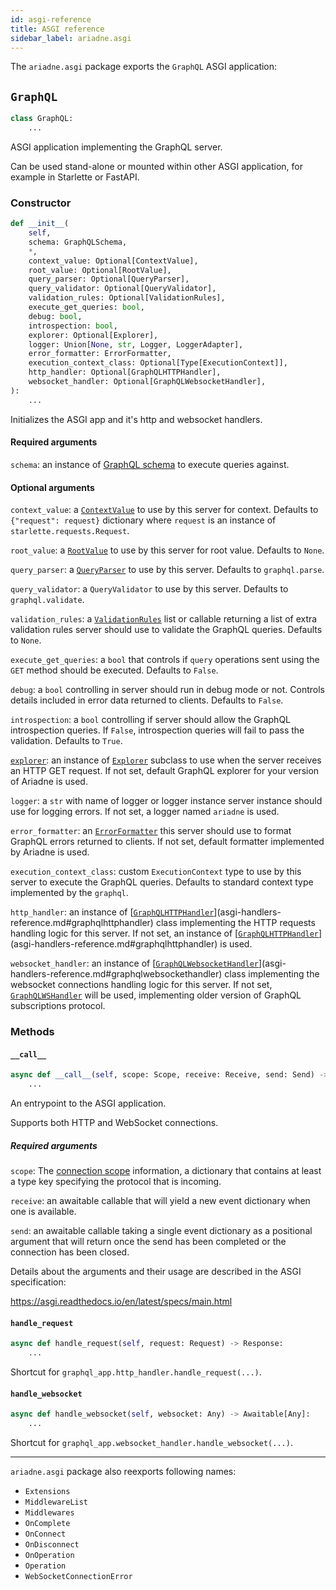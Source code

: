 ```yaml
---
id: asgi-reference
title: ASGI reference
sidebar_label: ariadne.asgi
---
```


The `ariadne.asgi` package exports the `GraphQL` ASGI application:

## `GraphQL`

```python
class GraphQL:
    ...
```

ASGI application implementing the GraphQL server.

Can be used stand-alone or mounted within other ASGI application, for
example in Starlette or FastAPI.

### Constructor

```python
def __init__(
    self,
    schema: GraphQLSchema,
    *,
    context_value: Optional[ContextValue],
    root_value: Optional[RootValue],
    query_parser: Optional[QueryParser],
    query_validator: Optional[QueryValidator],
    validation_rules: Optional[ValidationRules],
    execute_get_queries: bool,
    debug: bool,
    introspection: bool,
    explorer: Optional[Explorer],
    logger: Union[None, str, Logger, LoggerAdapter],
    error_formatter: ErrorFormatter,
    execution_context_class: Optional[Type[ExecutionContext]],
    http_handler: Optional[GraphQLHTTPHandler],
    websocket_handler: Optional[GraphQLWebsocketHandler],
):
    ...
```

Initializes the ASGI app and it's http and websocket handlers.

#### Required arguments

`schema`: an instance of [GraphQL schema](https://graphql-core-3.readthedocs.io/en/latest/modules/type.html#graphql.type.GraphQLSchema) to execute queries against.

#### Optional arguments

`context_value`: a [`ContextValue`](types-reference.md#contextvalue) to use by this server for context.
Defaults to `{"request": request}` dictionary where `request` is
an instance of `starlette.requests.Request`.

`root_value`: a [`RootValue`](types-reference.md#rootvalue) to use by this server for root value.
Defaults to `None`.

`query_parser`: a [`QueryParser`](types-reference.md#queryparser) to use by this server. Defaults to
`graphql.parse`.

`query_validator`: a `QueryValidator` to use by this server. Defaults to
`graphql.validate`.

`validation_rules`: a [`ValidationRules`](types-reference.md#validationrules) list or callable returning a
list of extra validation rules server should use to validate the
GraphQL queries. Defaults to `None`.

`execute_get_queries`: a `bool` that controls if `query` operations
sent using the `GET` method should be executed. Defaults to `False`.

`debug`: a `bool` controlling in server should run in debug mode or
not. Controls details included in error data returned to clients.
Defaults to `False`.

`introspection`: a `bool` controlling if server should allow the
GraphQL introspection queries. If `False`, introspection queries will
fail to pass the validation. Defaults to `True`.

[`explorer`](explorers.md): an instance of [`Explorer`](explorers.md) subclass to use when the server
receives an HTTP GET request. If not set, default GraphQL explorer
for your version of Ariadne is used.

`logger`: a `str` with name of logger or logger instance server
instance should use for logging errors. If not set, a logger named
`ariadne` is used.

`error_formatter`: an [`ErrorFormatter`](types-reference.md#errorformatter) this server should use to format
GraphQL errors returned to clients. If not set, default formatter
implemented by Ariadne is used.

`execution_context_class`: custom `ExecutionContext` type to use by
this server to execute the GraphQL queries. Defaults to standard
context type implemented by the `graphql`.

`http_handler`: an instance of [[`GraphQLHTTPHandler`](asgi-handlers-reference.md#GraphQLHTTPHandler)](asgi-handlers-reference.md#graphqlhttphandler) class implementing
the HTTP requests handling logic for this server. If not set,
an instance of [[`GraphQLHTTPHandler`](asgi-handlers-reference.md#GraphQLHTTPHandler)](asgi-handlers-reference.md#graphqlhttphandler) is used.

`websocket_handler`: an instance of [[`GraphQLWebsocketHandler`](asgi-handlers-reference.md#graphqlwebsockethandler)](asgi-handlers-reference.md#graphqlwebsockethandler) class
implementing the websocket connections handling logic for this server.
If not set, [`GraphQLWSHandler`](asgi-handlers-reference.md#graphqlwshandler) will be used, implementing older
version of GraphQL subscriptions protocol.

### Methods

#### `__call__`

```python
async def __call__(self, scope: Scope, receive: Receive, send: Send) -> None:
    ...
```

An entrypoint to the ASGI application.

Supports both HTTP and WebSocket connections.

##### Required arguments

`scope`: The [connection scope](https://asgi.readthedocs.io/en/latest/specs/main.html#connection-scope) information, a dictionary that contains
at least a type key specifying the protocol that is incoming.

`receive`: an awaitable callable that will yield a new event dictionary
when one is available.

`send`: an awaitable callable taking a single event dictionary as a
positional argument that will return once the send has been completed
or the connection has been closed.

Details about the arguments and their usage are described in the
ASGI specification:

https://asgi.readthedocs.io/en/latest/specs/main.html

#### `handle_request`

```python
async def handle_request(self, request: Request) -> Response:
    ...
```

Shortcut for `graphql_app.http_handler.handle_request(...)`.

#### `handle_websocket`

```python
async def handle_websocket(self, websocket: Any) -> Awaitable[Any]:
    ...
```

Shortcut for `graphql_app.websocket_handler.handle_websocket(...)`.

---

`ariadne.asgi` package also reexports following names:

- `Extensions`
- `MiddlewareList`
- `Middlewares`
- `OnComplete`
- `OnConnect`
- `OnDisconnect`
- `OnOperation`
- `Operation`
- `WebSocketConnectionError`
